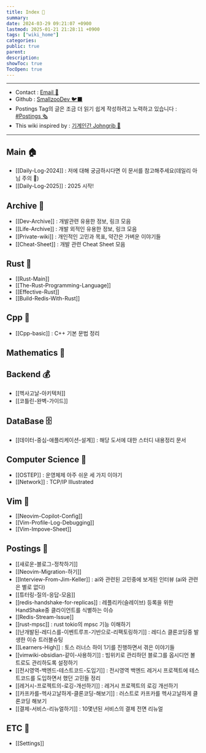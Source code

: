 ```yaml
---
title: Index 🧊️
summary: 
date: 2024-03-29 09:21:07 +0900
lastmod: 2025-01-21 21:28:11 +0900
tags: ["wiki_home"]
categories: 
public: true
parent: 
description: 
showToc: true
TocOpen: true
---
```

---
- Contact : [Email 📧](mailto:joongyue@gmail.com) 
- Github : [SmallzooDev 🐦‍⬛](https://github.com/SmallzooDev)
- Postings Tag의 글은 조금 더 읽기 쉽게 작성하려고 노력하고 있습니다 : [#Postings 🗞️](https://smallzoodev.netlify.app/tags/Postings/)
- This wiki inspired by : [기계인간 Johngrib 💭](https://johngrib.github.io/wiki/my-wiki/)
---

## Main 🏠
- [[Daily-Log-2024]] : 저에 대해 궁금하시다면 이 문서를 참고해주세요(데일리 아님 주의 🙉)
- [[Daily-Log-2025]] : 2025 시작!

## Archive 📘

- [[Dev-Archive]] : 개발관련 유용한 정보, 링크 모음
- [[Life-Archive]] : 개발 외적인 유용한 정보, 링크 모음
- [[Private-wiki]] : 개인적인 고민과 목표, 약간은 가벼운 이야기들
- [[Cheat-Sheet]] : 개발 관련 Cheat Sheet 모음

## Rust 🦀 

- [[Rust-Main]]
- [[The-Rust-Programming-Language]]
- [[Effective-Rust]]
- [[Build-Redis-With-Rust]]

## Cpp 🐋

- [[Cpp-basic]] : C++ 기본 문법 정리

## Mathematics 🧮


## Backend 💰
- [[헥사고날-아키텍처]]
- [[코틀린-완벽-가이드]]


## DataBase 🗄️
- [[데이터-중심-애플리케이션-설계]] : 해당 도서에 대한 스터디 내용정리 문서


## Computer Science 🦉

- [[OSTEP]] : 운영체제 아주 쉬운 세 가지 이야기
- [[Network]] : TCP/IP Illustrated


## Vim 🦅 

- [[Neovim-Copilot-Config]]
- [[Vim-Profile-Log-Debugging]]
- [[Vim-Impove-Sheet]]

## Postings 🌳

- [[새로운-블로그-정착하기]]
- [[Neovim-Migration-하기]]
- [[Interview-From-Jim-Keller]] : ai와 관련된 고민중에 보게된 인터뷰 (ai와 관련은 별로 없다)
- [[튜터링-질의-응답-모음]]
- [[redis-handshake-for-replicas]] : 레플리카(슬레이브) 등록을 위한 HandShake중 클라이언트를 식별하는 이슈
- [[Redis-Stream-Issue]]
- [[rust-mpsc]] : rust tokio의 mpsc 기능 이해하기
- [[난개발된-레디스를-이벤트루프-기반으로-리팩토링하기]] : 레디스 클론코딩중 발생한 이슈 트러블슈팅
- [[Learners-High]] : 토스 러너스 하이 1기를 진행하면서 겪은 이야기들
- [[vimwiki-obsidian-같이-사용하기]] : 빔위키로 관리하던 블로그를 옵시디언 볼트로도 관리하도록 설정하기
- [[전시영역-백엔드-테스트코드-도입기]] : 전시영역 백엔드 레거시 프로젝트에 테스트코드를 도입하면서 했던 고민들 정리
- [[레거시-프로젝트의-로깅-개선하기]] : 레거시 프로젝트의 로깅 개선하기
- [[카프카를-헥사고날하게-클론코딩-해보기]] : 러스트로 카프카를 헥사고날하게 클론코딩 해보기
- [[결제-서비스-리뉴얼하기]] : 10몇년된 서비스의 결제 전면 리뉴얼

## ETC 👻

- [[Settings]]
